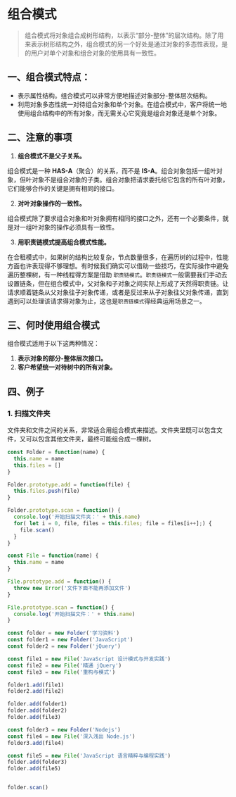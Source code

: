 # 组合模式

> 组合模式将对象组合成树形结构，以表示“部分-整体”的层次结构。除了用来表示树形结构之外，组合模式的另一个好处是通过对象的多态性表现，是的用户对单个对象和组合对象的使用具有一致性。

## 一、组合模式特点：

- 表示属性结构。组合模式可以非常方便地描述对象部分-整体层次结构。
- 利用对象多态性统一对待组合对象和单个对象。在组合模式中，客户将统一地使用组合结构中的所有对象，而无需关心它究竟是组合对象还是单个对象。

## 二、注意的事项

1. **组合模式不是父子关系。**

组合模式是一种 **HAS-A**（聚合）的关系，而不是 **IS-A**。组合对象包括一组叶对象，但叶对象不是组合对象的子类。组合对象把请求委托给它包含的所有叶对象，它们能够合作的关键是拥有相同的接口。

2. **对叶对象操作的一致性。**

组合模式除了要求组合对象和叶对象拥有相同的接口之外，还有一个必要条件，就是对一组叶对象的操作必须具有一致性。

3. **用职责链模式提高组合模式性能。**

在合租模式中，如果树的结构比较复杂，节点数量很多，在遍历树的过程中，性能方面也许表现得不够理想。有时候我们确实可以借助一些技巧，在实际操作中避免遍历整棵树，有一种线程得方案是借助 `职责链模式`。`职责链模式`一般需要我们手动去设置链条，但在组合模式中，父对象和子对象之间实际上形成了天然得职责链。让请求顺着链条从父对象往子对象传递，或者是反过来从子对象往父对象传递，直到遇到可以处理该请求得对象为止，这也是`职责链模式`得经典运用场景之一。

## 三、何时使用组合模式

组合模式适用于以下这两种情况：

1. **表示对象的部分-整体层次接口。**
2. **客户希望统一对待树中的所有对象。**

## 四、例子

### 1. 扫描文件夹

文件夹和文件之间的关系，非常适合用组合模式来描述。文件夹里既可以包含文件，又可以包含其他文件夹，最终可能组合成一棵树。

```javascript
const Folder = function(name) {
  this.name = name
  this.files = []
}

Folder.prototype.add = function(file) {
  this.files.push(file)
}

Folder.prototype.scan = function() {
  console.log('开始扫描文件夹：' + this.name)
  for( let i = 0, file, files = this.files; file = files[i++];) {
    file.scan()
  }
}

```

```javascript
const File = function(name) {
  this.name = name
}

File.prototype.add = function() {
  throw new Error('文件下面不能再添加文件')
}

File.prototype.scan = function() {
  console.log('开始扫描文件：' + this.name)
}
```

```javascript
const folder = new Folder('学习资料')
const folder1 = new Folder('JavaScript')
const folder2 = new Folder('jQuery')

const file1 = new File('JavaScript 设计模式与开发实践')
const file2 = new File('精通 jQuery')
const file3 = new File('重构与模式')

folder1.add(file1)
folder2.add(file2)

folder.add(folder1)
folder.add(folder2)
folder.add(file3)

const folder3 = new Folder('Nodejs')
const file4 = new File('深入浅出 Node.js')
folder3.add(file4)

const file5 = new File('JavaScript 语言精粹与编程实践')
folder.add(folder3)
folder.add(file5)


folder.scan()
```